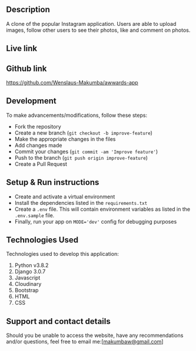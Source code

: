 
## Description
A clone of the popular Instagram application. Users are able to upload images, follow other users to see their photos, like and comment on photos.

## Live link

## Github  link
https://github.com/Wenslaus-Makumba/awwards-app

## Development
To make advancements/modifications, follow these steps:

- Fork the repository
- Create a new branch (`git checkout -b improve-feature`)
- Make the appropriate changes in the files
- Add changes made
- Commit your changes (`git commit -am 'Improve feature'`)
- Push to the branch (`git push origin improve-feature`)
- Create a Pull Request 

## Setup & Run instructions
- Create and activate a virtual environment
- Install the dependencies listed in the `requirements.txt`
- Create a `.env` file. This will contain environment variables as listed in the `.env.sample` file.
- Finally, run your app on `MODE='dev'` config for debugging purposes

## Technologies Used
Technologies used to develop this application:

1. Python v3.8.2
2. Django 3.0.7
3. Javascript
4. Cloudinary
5. Bootstrap
6. HTML 
7. CSS


## Support and contact details
Should you be unable to access the website, have any recommendations and/or questions, feel free to email me:[makumbaw@gmail.com]
